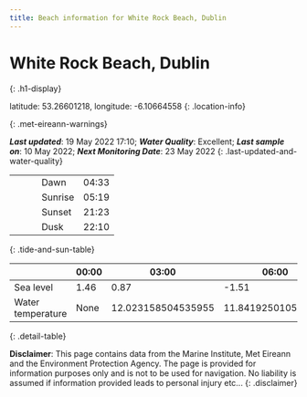 ```yaml
---
title: Beach information for White Rock Beach, Dublin
---
```

# White Rock Beach, Dublin 
{: .h1-display}

latitude: 53.26601218, longitude: -6.10664558
{: .location-info}


{: .met-eireann-warnings}

___Last updated___: 19 May 2022 17:10; ___Water Quality___: Excellent;
___Last sample on___: 10 May 2022; ___Next Monitoring Date___: 23 May 2022
{: .last-updated-and-water-quality}

|   |   |   |   |   |
|---|---|---|---|---|
|   |   |   | Dawn  | 04:33 |
|   |   |   | Sunrise  | 05:19 |
|   |   |   | Sunset  | 21:23 |
|   |   |   | Dusk  | 22:10 |
{: .tide-and-sun-table}

<div></div>

| | 00:00 | 03:00 | 06:00 | 09:00 | 12:00 | 15:00 | 18:00 | 21:00 |
|---|---|---|---|---|---|---|---|---|
| Sea level | 1.46 | 0.87 | -1.51 | -0.97| 0.99 | 0.96 | -1.13 | -0.9 |
| Water temperature | None | 12.023158504535955 | 11.841925010534856 | 12.056782245142067 | 12.276710009369648 | 12.656013881091091 | 12.689744858000441 | 12.364900706979814 |
{: .detail-table}

__Disclaimer__: This page contains data from the Marine Institute,
Met Eireann and the Environment Protection Agency. The page is provided for
information purposes only and is not to be used for navigation. No liability
is assumed if information provided leads to personal injury etc...
{: .disclaimer}